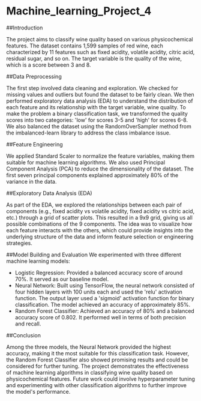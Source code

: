 # Machine_learning_Project_4
##Introduction

The project aims to classify wine quality based on various physicochemical features. The dataset contains 1,599 samples of red wine, each characterized by 11 features such as fixed acidity, volatile acidity, citric acid, residual sugar, and so on. The target variable is the quality of the wine, which is a score between 3 and 8.

##Data Preprocessing

The first step involved data cleaning and exploration. We checked for missing values and outliers but found the dataset to be fairly clean. We then performed exploratory data analysis (EDA) to understand the distribution of each feature and its relationship with the target variable, wine quality.
To make the problem a binary classification task, we transformed the quality scores into two categories: 'low' for scores 3-5 and 'high' for scores 6-8. We also balanced the dataset using the RandomOverSampler method from the imbalanced-learn library to address the class imbalance issue.

##Feature Engineering

We applied Standard Scaler to normalize the feature variables, making them suitable for machine learning algorithms. We also used Principal Component Analysis (PCA) to reduce the dimensionality of the dataset. The first seven principal components explained approximately 80% of the variance in the data.

##Exploratory Data Analysis (EDA)

As part of the EDA, we explored the relationships between each pair of components (e.g., fixed acidity vs volatile acidity, fixed acidity vs citric acid, etc.) through a grid of scatter plots. This resulted in a 9x9 grid, giving us all possible combinations of the 9 components. The idea was to visualize how each feature interacts with the others, which could provide insights into the underlying structure of the data and inform feature selection or engineering strategies.

##Model Building and Evaluation
We experimented with three different machine learning models:
- Logistic Regression: Provided a balanced accuracy score of around 70%. It served as our baseline model.
- Neural Network: Built using TensorFlow, the neural network consisted of four hidden layers with 100 units each and used the 'relu' activation function. The output layer used a 'sigmoid' activation function for binary classification. The model achieved an accuracy of approximately 85%.
- Random Forest Classifier: Achieved an accuracy of 80% and a balanced accuracy score of 0.802. It performed well in terms of both precision and recall.

##Conclusion

Among the three models, the Neural Network provided the highest accuracy, making it the most suitable for this classification task. However, the Random Forest Classifier also showed promising results and could be considered for further tuning.
The project demonstrates the effectiveness of machine learning algorithms in classifying wine quality based on physicochemical features. Future work could involve hyperparameter tuning and experimenting with other classification algorithms to further improve the model's performance.